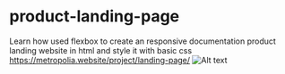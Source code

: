# product-landing-page
Learn how used flexbox to create an responsive documentation product landing website in html and style it with basic css
https://metropolia.website/project/landing-page/
![Alt text](https://metropolia.website/project/landing-page/landing.png "Optional title")
